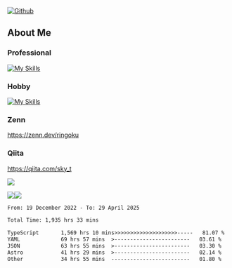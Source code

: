 [![Github](https://img.shields.io/github/followers/skyt-a?label=Follow&style=social)](https://github.com/skyt-a)

## About Me
### Professional
[![My Skills](https://skillicons.dev/icons?i=react,ts,js,nodejs,java,graphql,firebase,githubactions&theme=light)](https://skillicons.dev)
### Hobby
[![My Skills](https://skillicons.dev/icons?i=unity,rust,py&theme=light)](https://skillicons.dev)

### Zenn
https://zenn.dev/ringoku
### Qiita
https://qiita.com/sky_t


![](https://github-profile-summary-cards.vercel.app/api/cards/profile-details?username=skyt-a&theme=default)

![](https://github-profile-summary-cards.vercel.app/api/cards/repos-per-language?username=skyt-a&theme=default)![](https://github-profile-summary-cards.vercel.app/api/cards/stats?username=RinGoku&theme=default)

<!--START_SECTION:waka-->

```txt
From: 19 December 2022 - To: 29 April 2025

Total Time: 1,935 hrs 33 mins

TypeScript       1,569 hrs 10 mins>>>>>>>>>>>>>>>>>>>>-----   81.07 %
YAML             69 hrs 57 mins  >------------------------   03.61 %
JSON             63 hrs 55 mins  >------------------------   03.30 %
Astro            41 hrs 29 mins  >------------------------   02.14 %
Other            34 hrs 55 mins  -------------------------   01.80 %
```

<!--END_SECTION:waka-->
